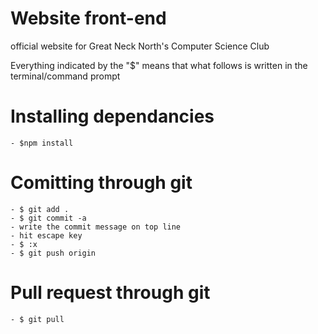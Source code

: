 # Website front-end

official website for Great Neck North's Computer Science Club

Everything indicated by the "$" means that what follows is written in the terminal/command prompt

# Installing dependancies

    - $npm install

# Comitting through git

    - $ git add .
    - $ git commit -a
    - write the commit message on top line
    - hit escape key
    - $ :x
    - $ git push origin

# Pull request through git

    - $ git pull
